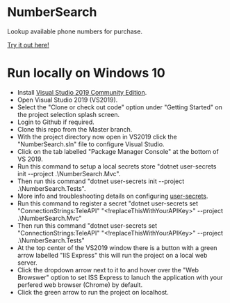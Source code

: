 # NumberSearch
 Lookup available phone numbers for purchase.
 
 [Try it out here!](https://numbersearch.acceleratenetworks.com/)

# Run locally on Windows 10
* Install [Visual Studio 2019 Community Edition](https://visualstudio.microsoft.com/vs/).
* Open Visual Studio 2019 (VS2019).
* Select the "Clone or check out code" option under "Getting Started" on the project selection splash screen.
* Login to Github if required.
* Clone this repo from the Master branch.
* With the project directory now open in VS2019 click the "NumberSearch.sln" file to configure Visual Studio.
* Click on the tab labelled "Package Manager Console" at the bottom of VS 2019.
* Run this command to setup a local secrets store "dotnet user-secrets init --project .\NumberSearch.Mvc".
* Then run this command "dotnet user-secrets init --project .\NumberSearch.Tests".
* More info and troubleshooting details on configuring [user-secrets](https://docs.microsoft.com/en-us/aspnet/core/security/app-secrets?view=aspnetcore-3.0&tabs=windows).
* Run this command to register a secret "dotnet user-secrets set "ConnectionStrings:TeleAPI" "<!replaceThisWithYourAPIKey>" --project .\NumberSearch.Mvc"
* Then run this command "dotnet user-secrets set "ConnectionStrings:TeleAPI" "<!replaceThisWithYourAPIKey>" --project .\NumberSearch.Tests"
* At the top center of the VS2019 window there is a button with a green arrow labelled "IIS Express" this will run the project on a local web server.
* Click the dropdown arrow next to it to and hover over the "Web Browswer" option to set ISS Express to lanuch the application with your perfered web browser (Chrome) by default.
* Click the green arrow to run the project on localhost.

